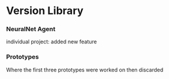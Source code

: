 # Version Library
### NeuralNet Agent
individual project: added new feature

### Prototypes
Where the first three prototypes were worked on then discarded
